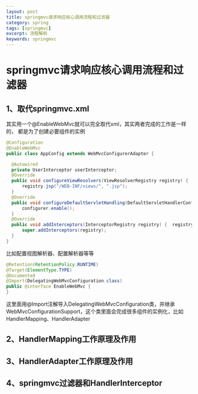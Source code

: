 ```yaml
---
layout: post
title: springmvc请求响应核心调用流程和过滤器
category: spring
tags: [springmvc]
excerpt: 流程解析
keywords: springmvc
---
```


# springmvc请求响应核心调用流程和过滤器

## 1、取代springmvc.xml

其实用一个@EnableWebMvc就可以完全取代xml，其实两者完成的工作是一样的， 都是为了创建必要组件的实例

```JAVA
@Configuration
@EnableWebMvc
public class AppConfig extends WebMvcConfigurerAdapter {

  @Autowired
  private UserInterceptor userInterceptor;
  @Override
  public void configureViewResolvers(ViewResolverRegistry registry) {
      registry.jsp("/WEB-INF/views/", ".jsp");
  }
  @Override
  public void configureDefaultServletHandling(DefaultServletHandlerConfigurer configurer) {
      configurer.enable();
  }
  @Override
  public void addInterceptors(InterceptorRegistry registry) {  registry.addInterceptor(userInterceptor).addPathPatterns("/user/**").excludePathPatterns("");
      super.addInterceptors(registry);
  }
}
```

比如配置视图解析器、配置解析器等等

```java
@Retention(RetentionPolicy.RUNTIME)
@Target(ElementType.TYPE)
@Documented
@Import(DelegatingWebMvcConfiguration.class)
public @interface EnableWebMvc {
}
```

这里面用@Import注解导入DelegatingWebMvcConfiguration类，并继承WebMvcConfigurationSupport，这个类里面会完成很多组件的实例化，比如HandlerMapping、HandlerAdapter

## 2、HandlerMapping工作原理及作用

## 3、HandlerAdapter工作原理及作用

## 4、springmvc过滤器和HandlerInterceptor